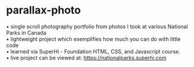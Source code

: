 # parallax-photo
• single scroll photography portfolio from photos I took at various National Parks in Canada <br />
• lightweight project which exemplifies how much you can do with little code <br />
• learned via SuperHi - Foundation HTML, CSS, and Javascript course.  
• live project can be viewed at: https://nationalparks.superhi.com

